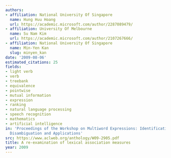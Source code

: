 ```yaml
---
authors:
- affiliation: National University Of Singapore
  name: Hung Huu Hoang
  url: https://academic.microsoft.com/author/2287089479/
- affiliation: University Of Melbourne
  name: Su Nam Kim
  url: https://academic.microsoft.com/author/2107267666/
- affiliation: National University Of Singapore
  name: Min-Yen Kan
  slug: minyen_kan
date: '2009-08-06'
estimated_citations: 25
fields:
- light verb
- verb
- treebank
- equivalence
- pointwise
- mutual information
- expression
- ranking
- natural language processing
- speech recognition
- mathematics
- artificial intelligence
in: 'Proceedings of the Workshop on Multiword Expressions: Identification, Interpretation,
  Disambiguation and Applications'
src: https://www.aclweb.org/anthology/W09-2905.pdf
title: A re-examination of lexical association measures
year: 2009
---
```


